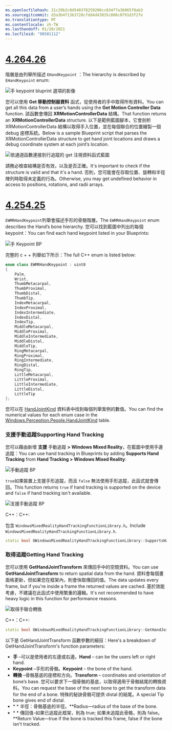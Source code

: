 ```yaml
---
ms.openlocfilehash: 21c29b2c8d540378259200cc834f7a36065f8ab3
ms.sourcegitcommit: d3a3b4f13b3728cfdd4d43035c806c0791d3f2fe
ms.translationtype: MT
ms.contentlocale: zh-TW
ms.lasthandoff: 01/20/2021
ms.locfileid: "98581112"
---
```

# <a name="426"></a>[<span data-ttu-id="aff30-101">4.26</span><span class="sxs-lookup"><span data-stu-id="aff30-101">4.26</span></span>](#tab/426)

<span data-ttu-id="aff30-102">階層是由列舉所描述 `EHandKeypoint` ：</span><span class="sxs-lookup"><span data-stu-id="aff30-102">The hierarchy is described by `EHandKeypoint` enum:</span></span>

![手 keypoint bluprint 選項的影像](../images/hand-keypoint-bp.png)

<span data-ttu-id="aff30-104">您可以使用 **Get 移動控制器資料** 函式，從使用者的手中取得所有資料。</span><span class="sxs-lookup"><span data-stu-id="aff30-104">You can get all this data from a user’s hands using the **Get Motion Controller Data** function.</span></span> <span data-ttu-id="aff30-105">該函數會傳回 **XRMotionControllerData** 結構。</span><span class="sxs-lookup"><span data-stu-id="aff30-105">That function returns an **XRMotionControllerData** structure.</span></span> <span data-ttu-id="aff30-106">以下是範例藍圖腳本，它會剖析 XRMotionControllerData 結構以取得手入位置，並在每個聯合的位置繪製一個 debug 座標系統。</span><span class="sxs-lookup"><span data-stu-id="aff30-106">Below is a sample Blueprint script that parses the XRMotionControllerData structure to get hand joint locations and draws a debug coordinate system at each joint’s location.</span></span>

![依通道函數連接到行追蹤的 get 注視資料函式藍圖](../images/unreal-hand-tracking-img-03.png)

<span data-ttu-id="aff30-108">請務必檢查結構是否有效，以及是否正確。</span><span class="sxs-lookup"><span data-stu-id="aff30-108">It's important to check if the structure is valid and that it's a hand.</span></span> <span data-ttu-id="aff30-109">否則，您可能會在存取位置、旋轉和半徑陣列時取得未定義的行為。</span><span class="sxs-lookup"><span data-stu-id="aff30-109">Otherwise, you may get undefined behavior in access to positions, rotations, and radii arrays.</span></span>

# <a name="425"></a>[<span data-ttu-id="aff30-110">4.25</span><span class="sxs-lookup"><span data-stu-id="aff30-110">4.25</span></span>](#tab/425)

<span data-ttu-id="aff30-111">`EWMRHandKeypoint`列舉會描述手形的骨骼階層。</span><span class="sxs-lookup"><span data-stu-id="aff30-111">The `EWMRHandKeypoint` enum describes the Hand’s bone hierarchy.</span></span> <span data-ttu-id="aff30-112">您可以找到藍圖中列出的每個 keypoint：</span><span class="sxs-lookup"><span data-stu-id="aff30-112">You can find each hand keypoint listed in your Blueprints:</span></span>

![手 Keypoint BP](../images/hand-keypoint-bp.png)

<span data-ttu-id="aff30-114">完整的 c + + 列舉如下所示：</span><span class="sxs-lookup"><span data-stu-id="aff30-114">The full C++ enum is listed below:</span></span>
```cpp
enum class EWMRHandKeypoint : uint8
{
    Palm,
    Wrist,
    ThumbMetacarpal,
    ThumbProximal,
    ThumbDistal,
    ThumbTip,
    IndexMetacarpal,
    IndexProximal,
    IndexIntermediate,
    IndexDistal,
    IndexTip,
    MiddleMetacarpal,
    MiddleProximal,
    MiddleIntermediate,
    MiddleDistal,
    MiddleTip,
    RingMetacarpal,
    RingProximal,
    RingIntermediate,
    RingDistal,
    RingTip,
    LittleMetacarpal,
    LittleProximal,
    LittleIntermediate,
    LittleDistal,
    LittleTip
};
```

<span data-ttu-id="aff30-115">您可以在 [HandJointKind](/uwp/api/windows.perception.people.handjointkind) 資料表中找到每個列舉案例的數值。</span><span class="sxs-lookup"><span data-stu-id="aff30-115">You can find the numerical values for each enum case in the [Windows.Perception.People.HandJointKind](/uwp/api/windows.perception.people.handjointkind) table.</span></span>

### <a name="supporting-hand-tracking"></a><span data-ttu-id="aff30-116">支援手動追蹤</span><span class="sxs-lookup"><span data-stu-id="aff30-116">Supporting Hand Tracking</span></span>

<span data-ttu-id="aff30-117">您可以藉由新增 **支援** 手動追蹤 **> Windows Mixed Reality**，在藍圖中使用手邊追蹤：</span><span class="sxs-lookup"><span data-stu-id="aff30-117">You can use hand tracking in Blueprints by adding **Supports Hand Tracking** from **Hand Tracking > Windows Mixed Reality**:</span></span>

![手動追蹤 BP](../images/unreal/hand-tracking-bp.png)

<span data-ttu-id="aff30-119">`true`如果裝置上支援手形追蹤，而且 `false` 無法使用手形追蹤，此函式就會傳回。</span><span class="sxs-lookup"><span data-stu-id="aff30-119">This function returns `true` if hand tracking is supported on the device and `false` if hand tracking isn't available.</span></span>

![支援手動追蹤 BP](../images/unreal/supports-hand-tracking-bp.png)

<span data-ttu-id="aff30-121">C++：</span><span class="sxs-lookup"><span data-stu-id="aff30-121">C++:</span></span>

<span data-ttu-id="aff30-122">包含 `WindowsMixedRealityHandTrackingFunctionLibrary.h`。</span><span class="sxs-lookup"><span data-stu-id="aff30-122">Include `WindowsMixedRealityHandTrackingFunctionLibrary.h`.</span></span>

```cpp
static bool UWindowsMixedRealityHandTrackingFunctionLibrary::SupportsHandTracking()
```

### <a name="getting-hand-tracking"></a><span data-ttu-id="aff30-123">取得追蹤</span><span class="sxs-lookup"><span data-stu-id="aff30-123">Getting Hand Tracking</span></span>

<span data-ttu-id="aff30-124">您可以使用 **GetHandJointTransform** 來傳回手中的空間資料。</span><span class="sxs-lookup"><span data-stu-id="aff30-124">You can use **GetHandJointTransform** to return spatial data from the hand.</span></span> <span data-ttu-id="aff30-125">資料會每個畫面格更新，但如果您在框架內，則會快取傳回的值。</span><span class="sxs-lookup"><span data-stu-id="aff30-125">The data updates every frame, but if you're inside a frame the returned values are cached.</span></span> <span data-ttu-id="aff30-126">基於效能考慮，不建議在此函式中使用繁重的邏輯。</span><span class="sxs-lookup"><span data-stu-id="aff30-126">It's not recommended to have heavy logic in this function for performance reasons.</span></span>

![取得手聯合轉換](../images/unreal/get-hand-joint-transform.png)

<span data-ttu-id="aff30-128">C++：</span><span class="sxs-lookup"><span data-stu-id="aff30-128">C++:</span></span>
```cpp
static bool UWindowsMixedRealityHandTrackingFunctionLibrary::GetHandJointTransform(EControllerHand Hand, EWMRHandKeypoint Keypoint, FTransform& OutTransform, float& OutRadius)
```

<span data-ttu-id="aff30-129">以下是 GetHandJointTransform 函數參數的細目：</span><span class="sxs-lookup"><span data-stu-id="aff30-129">Here's a breakdown of GetHandJointTransform's function parameters:</span></span>

* <span data-ttu-id="aff30-130">**手** –可以是使用者的左邊或右邊。</span><span class="sxs-lookup"><span data-stu-id="aff30-130">**Hand** – can be the users left or right hand.</span></span>
* <span data-ttu-id="aff30-131">**Keypoint** –手形的骨骼。</span><span class="sxs-lookup"><span data-stu-id="aff30-131">**Keypoint** – the bone of the hand.</span></span>
* <span data-ttu-id="aff30-132">**轉換** –骨骼基底的座標和方向。</span><span class="sxs-lookup"><span data-stu-id="aff30-132">**Transform** – coordinates and orientation of bone’s base.</span></span> <span data-ttu-id="aff30-133">您可以要求下一個骨骼的基底，以取得適用于骨骼結尾的轉換資料。</span><span class="sxs-lookup"><span data-stu-id="aff30-133">You can request the base of the next bone to get the transform data for the end of a bone.</span></span> <span data-ttu-id="aff30-134">特殊的秘訣骨骼可提供 distal 的結尾。</span><span class="sxs-lookup"><span data-stu-id="aff30-134">A special Tip bone gives end of distal.</span></span>
* <span data-ttu-id="aff30-135">\* \* 半徑：骨骼基底的半徑。</span><span class="sxs-lookup"><span data-stu-id="aff30-135">\*\*Radius—radius of the base of the bone.</span></span>
* <span data-ttu-id="aff30-136">\* \* 傳回值-如果已追蹤此框架，則為 true; 如果未追蹤此骨骼，則為 false。</span><span class="sxs-lookup"><span data-stu-id="aff30-136">\*\*Return Value—true if the bone is tracked this frame, false if the bone isn't tracked.</span></span>